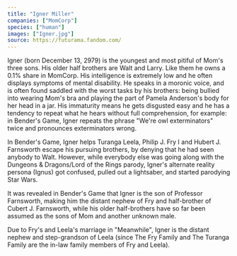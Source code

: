 ```yaml
---
title: "Igner Miller"
companies: ["MomCorp"]
species: ["human"]
images: ["Igner.jpg"]
source: https://futurama.fandom.com/
---
```

Igner (born December 13, 2979) is the youngest and most pitiful of Mom's three sons. His older half brothers are Walt and Larry. Like them he owns a 0.1% share in MomCorp. His intelligence is extremely low and he often displays symptoms of mental disability. He speaks in a moronic voice, and is often found saddled with the worst tasks by his brothers: being bullied into wearing Mom's bra and playing the part of Pamela Anderson's body for her head in a jar. His immaturity means he gets disgusted easy and he has a tendency to repeat what he hears without full comprehension, for example: in Bender's Game, Igner repeats the phrase "We're owl exterminators" twice and pronounces exterminators wrong.

In Bender's Game, Igner helps Turanga Leela, Philip J. Fry I and Hubert J. Farnsworth escape his pursuing brothers, by denying that he had seen anybody to Walt. However, while everybody else was going along with the Dungeons & Dragons/Lord of the Rings parody, Igner's alternate reality persona (Ignus) got confused, pulled out a lightsaber, and started parodying Star Wars.

It was revealed in Bender's Game that Igner is the son of Professor Farnsworth, making him the distant nephew of Fry and half-brother of Cubert J. Farnsworth, while his older half-brothers have so far been assumed as the sons of Mom and another unknown male.

Due to Fry's and Leela's marriage in "Meanwhile", Igner is the distant nephew and step-grandson of Leela (since The Fry Family and The Turanga Family are the in-law family members of Fry and Leela).